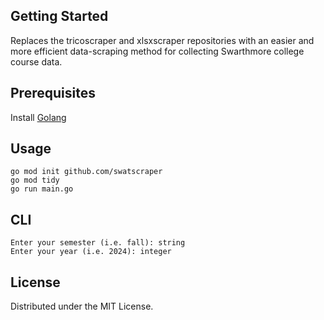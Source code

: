 <!-- GETTING STARTED -->

## Getting Started

Replaces the tricoscraper and xlsxscraper repositories with an easier and more efficient data-scraping method for collecting Swarthmore college course data.

## Prerequisites

Install [Golang](https://go.dev/doc/install)

<!-- USAGE EXAMPLES -->

## Usage

```
go mod init github.com/swatscraper
go mod tidy
go run main.go
```

## CLI

```
Enter your semester (i.e. fall): string
Enter your year (i.e. 2024): integer
```

<!-- LICENSE -->

## License

Distributed under the MIT License.
